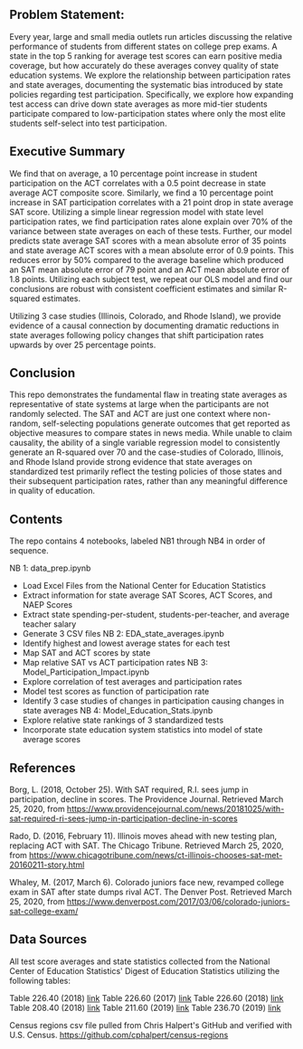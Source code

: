
## Problem Statement:

Every year, large and small media outlets run articles discussing the relative performance of students from different states on college prep exams. A state in the top 5 ranking for average test scores can earn positive media coverage, but how accurately do these averages convey quality of state education systems. We explore the relationship between participation rates and state averages, documenting the systematic bias introduced by state policies regarding test participation. Specifically, we explore how expanding test access can drive down state averages as more mid-tier students participate compared to low-participation states where only the most elite students self-select into test participation.



## Executive Summary

We find that on average, a 10 percentage point increase in student participation on the ACT correlates with a 0.5 point decrease in state average ACT composite score. Similarly, we find a 10 percentage point increase in SAT participation correlates with a 21 point drop in state average SAT score. Utilizing a simple linear regression model with state level participation rates, we find participation rates alone explain over 70% of the variance between state averages on each of these tests. Further, our model predicts state average SAT scores with a mean absolute error of 35 points and state average ACT scores with a mean absolute error of 0.9 points. This reduces error by 50% compared to the average baseline which produced an SAT mean absolute error of 79 point and an ACT mean absolute error of 1.8 points. Utilizing each subject test, we repeat our OLS model and find our conclusions are robust with consistent coefficient estimates and similar R-squared estimates.

Utilizing 3 case studies (Illinois, Colorado, and Rhode Island), we provide evidence of a causal connection by documenting dramatic reductions in state averages following policy changes that shift participation rates upwards by over 25 percentage points. 



## Conclusion

This repo demonstrates the fundamental flaw in treating state averages as representative of state systems at large when the participants are not randomly selected. The SAT and ACT are just one context where non-random, self-selecting populations generate outcomes that get reported as objective measures to compare states in news media. While unable to claim causality, the ability of a single variable regression model to consistently generate an R-squared over 70 and the case-studies of Colorado, Illinois, and Rhode Island provide strong evidence that state averages on standardized test primarily reflect the testing policies of those states and their subsequent participation rates, rather than any meaningful difference in quality of education.



## Contents

The repo contains 4 notebooks, labeled NB1 through NB4 in order of sequence.

NB 1: data_prep.ipynb
- Load Excel Files from the National Center for Education Statistics
- Extract information for state average SAT Scores, ACT Scores, and NAEP Scores
- Extract state spending-per-student, students-per-teacher, and average teacher salary 
- Generate 3 CSV files
NB 2: EDA_state_averages.ipynb
- Identify highest and lowest average states for each test
- Map SAT and ACT scores by state
- Map relative SAT vs ACT participation rates
NB 3: Model_Participation_Impact.ipynb
- Explore correlation of test averages and participation rates
- Model test scores as function of participation rate
- Identify 3 case studies of changes in participation causing changes in state averages
NB 4: Model_Education_Stats.ipynb
- Explore relative state rankings of 3 standardized tests
- Incorporate state education system statistics into model of state average scores



## References

Borg, L. (2018, October 25). With SAT required, R.I. sees jump in participation, decline in scores. The Providence Journal. Retrieved March 25, 2020, from https://www.providencejournal.com/news/20181025/with-sat-required-ri-sees-jump-in-participation-decline-in-scores

Rado, D. (2016, February 11). Illinois moves ahead with new testing plan, replacing ACT with SAT. The Chicago Tribune. Retrieved March 25, 2020, from https://www.chicagotribune.com/news/ct-illinois-chooses-sat-met-20160211-story.html

Whaley, M. (2017, March 6). Colorado juniors face new, revamped college exam in SAT after state dumps rival ACT. The Denver Post. Retrieved March 25, 2020, from https://www.denverpost.com/2017/03/06/colorado-juniors-sat-college-exam/



## Data Sources

All test score averages and state statistics collected from the National Center of Education Statistics' Digest of Education Statistics utilizing the following tables:

Table 226.40 (2018) [link](https://nces.ed.gov/programs/digest/d18/tables/dt18_226.40.asp)
Table 226.60 (2017) [link](https://nces.ed.gov/programs/digest/d17/tables/dt17_226.60.asp)
Table 226.60 (2018) [link](https://nces.ed.gov/programs/digest/d18/tables/dt18_226.60.asp)
Table 208.40 (2018) [link](https://nces.ed.gov/programs/digest/d18/tables/dt18_208.40.asp)
Table 211.60 (2019) [link](https://nces.ed.gov/programs/digest/d19/tables/dt19_211.60.asp)
Table 236.70 (2019) [link](https://nces.ed.gov/programs/digest/d19/tables/dt19_236.70.asp)

Census regions csv file pulled from Chris Halpert's GitHub and verified with U.S. Census. https://github.com/cphalpert/census-regions

